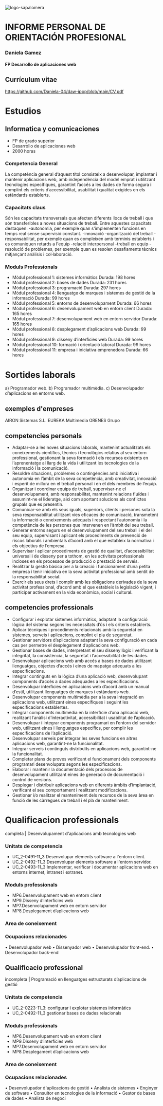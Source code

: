 ![logo-sapalomera](https://github.com/Daniela-04/daw-ipop/blob/main/logo-institut-sapalomera.png)

# INFORME PERSONAL DE ORIENTACIÓN PROFESIONAL
### Daniela Gamez
#### FP Desarrollo de aplicaciones web


## Currículum vitae
https://github.com/Daniela-04/daw-ipop/blob/main/CV.pdf 

# Estudios
## Informatica y comunicaciones
 * FP de grado superior
 * Desarrollo de aplicaciones web
 * 2000 horas 

### Competencia General
La competència general d’aquest títol consisteix a desenvolupar, implantar i mantenir aplicacions web, amb independència del model emprat i utilitzant tecnologies específiques, garantint l’accés a les dades de forma segura i complint els criteris d’accessibilitat, usabilitat i qualitat exigides en els estàndards establerts.

### Capacitats claus
Són les capacitats transversals que afecten diferents llocs de treball i que són transferibles a noves situacions de treball. Entre aquestes capacitats destaquen:
-autonomia, per exemple quan s'implementen funcions en temps real sense supervisió constant.
-innovació
-organització del treball
-responsabilitat, per exemple quan es compleixen amb terminis establerts i es comuniquen retards a l'equip
-relació interpersonal
-treball en equip 
-resolució de problemes, per exemple quan es resolen desafiaments tècnics mitjançant anàlisis i col·laboració.

### Moduls Professionals

* Mòdul professional 1: sistemes informàtics
Durada: 198 hores
* Mòdul professional 2: bases de dades
Durada: 231 hores
* Mòdul professional 3: programació
Durada: 297 hores
* Mòdul professional 4: llenguatge de marques i sistemes de gestió de la informació
Durada: 99 hores
* Mòdul professional 5: entorns de desenvolupament
Durada: 66 hores
* Mòdul professional 6: desenvolupament web en entorn client
Durada: 165 hores
* Mòdul professional 7: desenvolupament web en entorn servidor
Durada: 165 hores
* Mòdul professional 8: desplegament d’aplicacions web
Durada: 99 hores
* Mòdul professional 9: disseny d’interfícies web
Durada: 99 hores
* Mòdul professional 10: formació i orientació laboral
Durada: 99 hores
* Mòdul professional 11: empresa i iniciativa emprenedora
Durada: 66 hores

# Sortides laborals

a) Programador web.
b) Programador multimèdia.
c) Desenvolupador d’aplicacions en entorns web.

## exemples d'empreses
AIRON Sistemas S.L.
EUREKA Multimedia
ORENES Grupo

## competencies personals

* Adaptar-se a les noves situacions laborals, mantenint actualitzats els coneixements científics, tècnics i tecnològics relatius al seu entorn professional, gestionant la seva formació i els recursos existents en l’aprenentatge al llarg de la vida i utilitzant les tecnologies de la informació i la comunicació.
* Resoldre situacions, problemes o contingències amb iniciativa i autonomia en l’àmbit de la seva competència, amb creativitat, innovació i esperit de millora en el treball personal i en el dels membres de l’equip.
* Organitzar i coordinar equips de treball, supervisar-ne el desenvolupament, amb responsabilitat, mantenint relacions fluïdes i assumint-ne el lideratge, així com aportant solucions als conflictes grupals que es presentin.
* Comunicar-se amb els seus iguals, superiors, clients i persones sota la seva responsabilitat utilitzant vies eficaces de comunicació, transmetent la informació o coneixements adequats i respectant l’autonomia i la competència de les persones que intervenen en l’àmbit del seu treball.
* Generar entorns segurs en el desenvolupament del seu treball i el del seu equip, supervisant i aplicant els procediments de prevenció de riscos laborals i ambientals d’acord amb el que estableix la normativa i els objectius de l’empresa.
* Supervisar i aplicar procediments de gestió de qualitat, d’accessibilitat universal i de disseny per a tothom, en les activitats professionals incloses en els processos de producció o prestació de serveis.
* Realitzar la gestió bàsica per a la creació i funcionament d’una petita empresa i tenir iniciativa en la seva activitat professional amb sentit de la responsabilitat social.
* Exercir els seus drets i complir amb les obligacions derivades de la seva activitat professional, d’acord amb el que estableix la legislació vigent, i participar activament en la vida econòmica, social i cultural.
  
## competencies professionals

* Configurar i explotar sistemes informàtics, adaptant la configuració lògica del sistema segons les necessitats d’ús i els criteris establerts.
* Aplicar tècniques i procediments relacionats amb la seguretat en sistemes, serveis i aplicacions, complint el pla de seguretat.
* Gestionar servidors d’aplicacions adaptant la seva configuració en cada cas per permetre el desplegament d’aplicacions web.
* Gestionar bases de dades, interpretant el seu disseny lògic i verificant la integritat, la consistència, la seguretat i l’accessibilitat de les dades.
* Desenvolupar aplicacions web amb accés a bases de dades utilitzant llenguatges, objectes d’accés i eines de mapatge adequats a les especificacions.
* Integrar continguts en la lògica d’una aplicació web, desenvolupant components d’accés a dades adequades a les especificacions.
* Desenvolupar interfícies en aplicacions web d’acord amb un manual d’estil, utilitzant llenguatges de marques i estàndards web.
* Desenvolupar components multimèdia per a la seva integració en aplicacions web, utilitzant eines específiques i seguint les especificacions establertes.
* Integrar components multimèdia en la interfície d’una aplicació web, realitzant l’anàlisi d’interactivitat, accessibilitat i usabilitat de l’aplicació.
* Desenvolupar i integrar components programari en l’entorn del servidor web, utilitzant eines i llenguatges específics, per complir les especificacions de l’aplicació.
* Desenvolupar serveis per integrar les seves funcions en altres aplicacions web, garantint-ne la funcionalitat.
* Integrar serveis i continguts distribuïts en aplicacions web, garantint-ne la funcionalitat.
* Completar plans de proves verificant el funcionament dels components programari desenvolupats segons les especificacions.
* Elaborar i mantenir la documentació dels processos de desenvolupament utilitzant eines de generació de documentació i control de versions.
* Desplegar i distribuir aplicacions web en diferents àmbits d’implantació, verificant el seu comportament i realitzant modificacions.
* Gestionar i/o realitzar el manteniment dels recursos de la seva àrea en funció de les càrregues de treball i el pla de manteniment.

# Qualificacion professionals

completa | Desenvolupament d'aplicacions amb
tecnologies web

### Unitats de competencia

* UC_2-0491-11_3 Desenvolupar elements software a l'entorn client.
* UC_2-0492-11_3 Desenvolupar elements software a l'entorn servidor.
* UC_2-0493-11_3 Implementar, verificar i documentar aplicacions web en
entorns internet, intranet i extranet.

### Moduls professionals

* MP6.Desenvolupament web en entorn client 
* MP9.Disseny d’interfícies web
* MP7.Desenvolupament web en entorn servidor
* MP8.Desplegament d’aplicacions web

### Area de coneixement

### Ocupacions relacionades
•	Desenvolupador web
•	Dissenyador web
•	Desenvolupador front-end.
•	Desenvolupador back-end

## Qualificacio professional

incompleta | Programació en llenguatges estructurats d’aplicacions de gestió

### Unitats de competencia

* UC_2-0223-11_3: configurar i explotar sistemes informàtics
* UC_2-0492-11_3 gestionar bases de dades relacionals

### Moduls professionals

* MP6.Desenvolupament web en entorn client 
* MP9.Disseny d’interfícies web
* MP7.Desenvolupament web en entorn servidor
* MP8.Desplegament d’aplicacions web

### Area de coneixement

### Ocupacions relacionades
•	Desenvolupador d'aplicacions de gestió
•	Analista de sistemes
•	Enginyer de software
•	Consultor en tecnologies de la informació
•	Gestor de bases de dades
•	Analista de negoci


